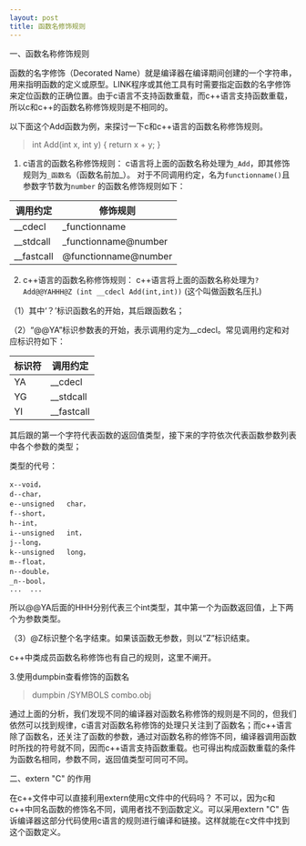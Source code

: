 ```yaml
---
layout: post
title: 函数名修饰规则
---
```


一、函数名称修饰规则

函数的名字修饰（Decorated Name）就是编译器在编译期间创建的一个字符串，用来指明函数的定义或原型。LINK程序或其他工具有时需要指定函数的名字修饰来定位函数的正确位置。由于c语言不支持函数重载，而c++语言支持函数重载，所以c和c++的函数名称修饰规则是不相同的。

以下面这个Add函数为例，来探讨一下c和c++语言的函数名称修饰规则。

>int Add(int x, int y)
{
	return x + y;
}

1. c语言的函数名称修饰规则：
c语言将上面的函数名称处理为`_Add`，即其修饰规则为`_函数名`（函数名前加_）。
对于不同调用约定，名为`functionname()`且参数字节数为`number` 的函数名修饰规则如下：

|调用约定|修饰规则|
|----|----|
| __cdecl  |  _functionname |
| __stdcall |  _functionname@number  |
| __fastcall |  @functionname@number  |

2. c++语言的函数名称修饰规则：
c++语言将上面的函数名称处理为`?Add@@YAHHH@Z (int __cdecl Add(int,int))` (这个叫做函数名压扎)  

（1）其中‘？’标识函数名的开始，其后跟函数名；

（2）“@@YA”标识参数表的开始，表示调用约定为__cdecl。常见调用约定和对应标识符如下：

|标识符|调用约定|
|----|----|
| YA |  __cdecl |
| YG |  __stdcall |
| YI |  __fastcall |

其后跟的第一个字符代表函数的返回值类型，接下来的字符依次代表函数参数列表中各个参数的类型；

类型的代号：

	x--void，   
	d--char，   
	e--unsigned   char，   
	f--short，   
	h--int，   
	i--unsigned   int，   
	j--long，   
	k--unsigned   long，   
	m--float，   
	n--double，   
	_n--bool，   
	...  ...

所以@@YA后面的HHH分别代表三个int类型，其中第一个为函数返回值，上下两个为参数类型。

（3）@Z标识整个名字结束。如果该函数无参数，则以“Z”标识结束。

c++中类成员函数名称修饰也有自己的规则，这里不阐开。

3.使用dumpbin查看修饰的函数名
>dumpbin /SYMBOLS combo.obj


通过上面的分析，我们发现不同的编译器对函数名称修饰的规则是不同的，但我们依然可以找到规律，c语言对函数名称修饰的处理只关注到了函数名；而c++语言除了函数名，还关注了函数的参数，通过对函数名称的修饰不同，编译器调用函数时所找的符号就不同，因而c++语言支持函数重载。也可得出构成函数重载的条件为函数名相同，参数不同，返回值类型可同可不同。


二、extern "C" 的作用

在c++文件中可以直接利用extern使用c文件中的代码吗？
不可以，因为c和c++中同名函数的修饰名不同，调用者找不到函数定义。可以采用extern "C" 告诉编译器这部分代码使用c语言的规则进行编译和链接。这样就能在c文件中找到这个函数定义。
